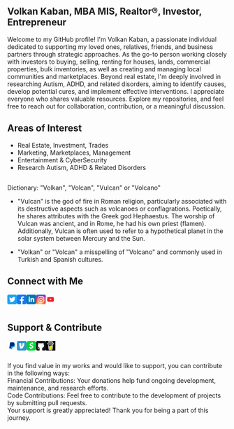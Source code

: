 <!-- <p align="center">
  <a href="https://volkankaban.com">
    <picture>
      <source media="(prefers-color-scheme: dark)" srcset="./.github/assets/logo-light.svg">
      <source media="(prefers-color-scheme: light)" srcset="./.github/assets/logo-dark.svg">
      <img alt="Volkan Kaban" src="./.github/assets/logo-dark.svg" width="300" height="60" style="max-width: 100%;">
    </picture>
  </a>
</p> -->

## Volkan Kaban, MBA MIS, Realtor®, Investor, Entrepreneur

<p align="left">
Welcome to my GitHub profile! I'm Volkan Kaban, a passionate individual dedicated to supporting my loved ones, relatives, friends, and business partners through strategic approaches. As the go-to person working closely with investors to buying, selling, renting for houses, lands, commercial properties, bulk inventories, as well as creating and managing local communities and marketplaces. Beyond real estate, I'm deeply involved in researching Autism, ADHD, and related disorders, aiming to identify causes, develop potential cures, and implement effective interventions. I appreciate everyone who shares valuable resources. Explore my repositories, and feel free to reach out for collaboration, contribution, or a meaningful discussion.
</p>

## Areas of Interest
- Real Estate, Investment, Trades
- Marketing, Marketplaces, Management
- Entertainment & CyberSecurity
- Research Autism, ADHD & Related Disorders

##
<p align="left">
Dictionary: "Volkan", "Volcan", "Vulcan" or "Volcano"

- "Vulcan" is the god of fire in Roman religion, particularly associated with its destructive aspects such as volcanoes or conflagrations. Poetically, he shares attributes with the Greek god Hephaestus. The worship of Vulcan was ancient, and in Rome, he had his own priest (flamen). Additionally, Vulcan is often used to refer to a hypothetical planet in the solar system between Mercury and the Sun.

- "Volkan" or "Volcan" a misspelling of "Volcano" and commonly used in Turkish and Spanish cultures.
</p>

## Connect with Me

[<img align="left" alt="Twitter" width="22px" src="https://raw.githubusercontent.com/volkankaban/volkankaban/main/assets/icons/twitter.svg" />][twitter]
[<img align="left" alt="Facebook" width="22px" src="https://raw.githubusercontent.com/volkankaban/volkankaban/main/assets/icons/facebook.svg" />][facebook]
[<img align="left" alt="LinkedIn" width="22px" src="https://raw.githubusercontent.com/volkankaban/volkankaban/main/assets/icons/linkedin.svg" />][linkedin]
[<img align="left" alt="Instagram" width="22px" src="https://raw.githubusercontent.com/volkankaban/volkankaban/main/assets/icons/instagram.svg" />][instagram]
[<img align="left" alt="YouTube" width="22px" src="https://raw.githubusercontent.com/volkankaban/volkankaban/main/assets/icons/youtube.svg" />][youtube]

<br><br>

## Support & Contribute

[<img align="left" alt="PayPal" width="22px" src="https://raw.githubusercontent.com/volkankaban/volkankaban/main/assets/icons/paypal.svg" />][paypal]
[<img align="left" alt="Venmo" width="22px" src="https://raw.githubusercontent.com/volkankaban/volkankaban/main/assets/icons/venmo.svg" />][venmo]
[<img align="left" alt="CashApp" width="22px" src="https://raw.githubusercontent.com/volkankaban/volkankaban/main/assets/icons/cashapp.svg" />][cashapp]
[<img align="left" alt="GitHub Sponsor" width="22px" src="https://raw.githubusercontent.com/volkankaban/volkankaban/main/assets/icons/github.svg" />][githubsponsor]
[<img align="left" alt="Buy Me a Coffee" width="22px" src="https://raw.githubusercontent.com/volkankaban/volkankaban/main/assets/icons/buymeacoffee.svg" />][buymeacoffee]

<br><br>
<p align="left">
If you find value in my works and would like to support, you can contribute in the following ways:<br>
Financial Contributions: Your donations help fund ongoing development, maintenance, and research efforts.<br>
Code Contributions: Feel free to contribute to the development of projects by submitting pull requests.<br>
Your support is greatly appreciated! Thank you for being a part of this journey.
</p>
<br>

[paypal]: https://paypal.com/paypalme/volkankaban
[venmo]: https://venmo.com/u/volkankaban
[cashapp]: https://cash.app/$volkankaban
[githubsponsor]: https://github.com/sponsors/volkankaban
[buymeacoffee]: https://buymeacoffee.com/volkankaban
[github]: https://github.com/volkankaban
[facebook]: https://facebook.com/imvolkankaban
[instagram]: https://instagram.com/imvolkankaban
[twitter]: https://twitter.com/imvolkankaban
[youtube]: https://youtube.com/@volkankaban
[linkedin]: https://linkedin.com/in/volkankaban
